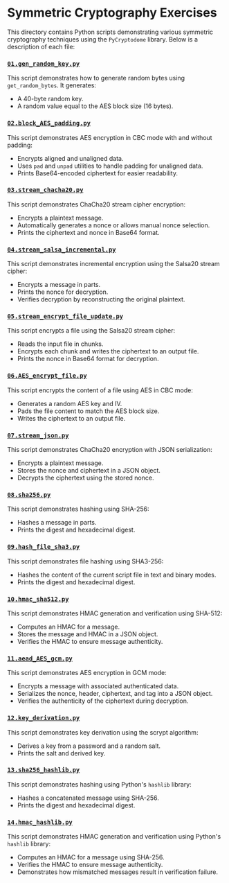 # Symmetric Cryptography Exercises

This directory contains Python scripts demonstrating various symmetric cryptography techniques using the `PyCryptodome` library. 
Below is a description of each file:

### [`01.gen_random_key.py`](01.gen_random_key.py)
This script demonstrates how to generate random bytes using `get_random_bytes`. It generates:
- A 40-byte random key.
- A random value equal to the AES block size (16 bytes).

### [`02.block_AES_padding.py`](02.block_AES_padding.py)
This script demonstrates AES encryption in CBC mode with and without padding:
- Encrypts aligned and unaligned data.
- Uses `pad` and `unpad` utilities to handle padding for unaligned data.
- Prints Base64-encoded ciphertext for easier readability.

### [`03.stream_chacha20.py`](03.stream_chacha20.py)
This script demonstrates ChaCha20 stream cipher encryption:
- Encrypts a plaintext message.
- Automatically generates a nonce or allows manual nonce selection.
- Prints the ciphertext and nonce in Base64 format.

### [`04.stream_salsa_incremental.py`](04.stream_salsa_incremental.py)
This script demonstrates incremental encryption using the Salsa20 stream cipher:
- Encrypts a message in parts.
- Prints the nonce for decryption.
- Verifies decryption by reconstructing the original plaintext.

### [`05.stream_encrypt_file_update.py`](05.stream_encrypt_file_update.py)
This script encrypts a file using the Salsa20 stream cipher:
- Reads the input file in chunks.
- Encrypts each chunk and writes the ciphertext to an output file.
- Prints the nonce in Base64 format for decryption.

### [`06.AES_encrypt_file.py`](06.AES_encrypt_file.py)
This script encrypts the content of a file using AES in CBC mode:
- Generates a random AES key and IV.
- Pads the file content to match the AES block size.
- Writes the ciphertext to an output file.

### [`07.stream_json.py`](07.stream_json.py)
This script demonstrates ChaCha20 encryption with JSON serialization:
- Encrypts a plaintext message.
- Stores the nonce and ciphertext in a JSON object.
- Decrypts the ciphertext using the stored nonce.

### [`08.sha256.py`](08.sha256.py)
This script demonstrates hashing using SHA-256:
- Hashes a message in parts.
- Prints the digest and hexadecimal digest.

### [`09.hash_file_sha3.py`](09.hash_file_sha3.py)
This script demonstrates file hashing using SHA3-256:
- Hashes the content of the current script file in text and binary modes.
- Prints the digest and hexadecimal digest.

### [`10.hmac_sha512.py`](10.hmac_sha512.py)
This script demonstrates HMAC generation and verification using SHA-512:
- Computes an HMAC for a message.
- Stores the message and HMAC in a JSON object.
- Verifies the HMAC to ensure message authenticity.

### [`11.aead_AES_gcm.py`](11.aead_AES_gcm.py)
This script demonstrates AES encryption in GCM mode:
- Encrypts a message with associated authenticated data.
- Serializes the nonce, header, ciphertext, and tag into a JSON object.
- Verifies the authenticity of the ciphertext during decryption.

### [`12.key_derivation.py`](12.key_derivation.py)
This script demonstrates key derivation using the scrypt algorithm:
- Derives a key from a password and a random salt.
- Prints the salt and derived key.

### [`13.sha256_hashlib.py`](13.sha256_hashlib.py)
This script demonstrates hashing using Python's `hashlib` library:
- Hashes a concatenated message using SHA-256.
- Prints the digest and hexadecimal digest.

### [`14.hmac_hashlib.py`](14.hmac_hashlib.py)
This script demonstrates HMAC generation and verification using Python's `hashlib` library:
- Computes an HMAC for a message using SHA-256.
- Verifies the HMAC to ensure message authenticity.
- Demonstrates how mismatched messages result in verification failure.
